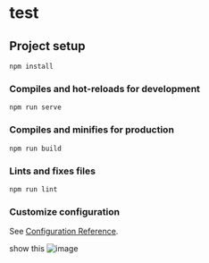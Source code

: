 # test

## Project setup
```
npm install
```

### Compiles and hot-reloads for development
```
npm run serve
```

### Compiles and minifies for production
```
npm run build
```

### Lints and fixes files
```
npm run lint
```

### Customize configuration
See [Configuration Reference](https://cli.vuejs.org/config/).

show this
![image](https://github.com/user-attachments/assets/7c88291a-343e-49f9-bb59-1de8e9e8ec36)
